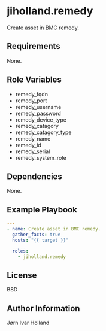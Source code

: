 jiholland.remedy
================

Create asset in BMC remedy.

Requirements
------------

None.

Role Variables
--------------

- remedy_fqdn
- remedy_port
- remedy_username
- remedy_password
- remedy_device_type
- remedy_catagory
- remedy_catagory_type
- remedy_name
- remedy_id
- remedy_serial
- remedy_system_role

Dependencies
------------

None.

Example Playbook
----------------
```YAML
---
- name: Create asset in BMC remedy.
  gather_facts: true
  hosts: "{{ target }}"

  roles:
    - jiholland.remedy
```
License
-------

BSD

Author Information
------------------

Jørn Ivar Holland
